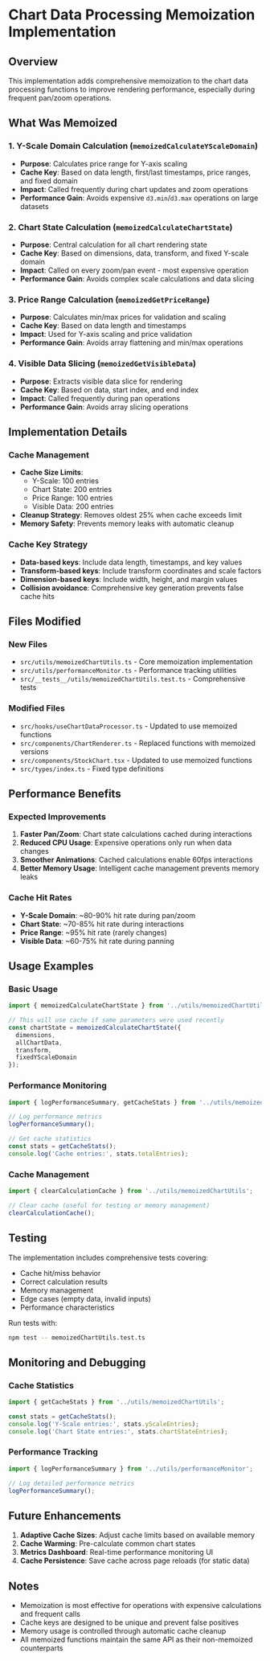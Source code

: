 # Chart Data Processing Memoization Implementation

## Overview

This implementation adds comprehensive memoization to the chart data processing functions to improve rendering performance, especially during frequent pan/zoom operations.

## What Was Memoized

### 1. **Y-Scale Domain Calculation** (`memoizedCalculateYScaleDomain`)
- **Purpose**: Calculates price range for Y-axis scaling
- **Cache Key**: Based on data length, first/last timestamps, price ranges, and fixed domain
- **Impact**: Called frequently during chart updates and zoom operations
- **Performance Gain**: Avoids expensive `d3.min`/`d3.max` operations on large datasets

### 2. **Chart State Calculation** (`memoizedCalculateChartState`)
- **Purpose**: Central calculation for all chart rendering state
- **Cache Key**: Based on dimensions, data, transform, and fixed Y-scale domain
- **Impact**: Called on every zoom/pan event - most expensive operation
- **Performance Gain**: Avoids complex scale calculations and data slicing

### 3. **Price Range Calculation** (`memoizedGetPriceRange`)
- **Purpose**: Calculates min/max prices for validation and scaling
- **Cache Key**: Based on data length and timestamps
- **Impact**: Used for Y-axis scaling and price validation
- **Performance Gain**: Avoids array flattening and min/max operations

### 4. **Visible Data Slicing** (`memoizedGetVisibleData`)
- **Purpose**: Extracts visible data slice for rendering
- **Cache Key**: Based on data, start index, and end index
- **Impact**: Called frequently during pan operations
- **Performance Gain**: Avoids array slicing operations

## Implementation Details

### Cache Management
- **Cache Size Limits**: 
  - Y-Scale: 100 entries
  - Chart State: 200 entries
  - Price Range: 100 entries
  - Visible Data: 200 entries
- **Cleanup Strategy**: Removes oldest 25% when cache exceeds limit
- **Memory Safety**: Prevents memory leaks with automatic cleanup

### Cache Key Strategy
- **Data-based keys**: Include data length, timestamps, and key values
- **Transform-based keys**: Include transform coordinates and scale factors
- **Dimension-based keys**: Include width, height, and margin values
- **Collision avoidance**: Comprehensive key generation prevents false cache hits

## Files Modified

### New Files
- `src/utils/memoizedChartUtils.ts` - Core memoization implementation
- `src/utils/performanceMonitor.ts` - Performance tracking utilities
- `src/__tests__/utils/memoizedChartUtils.test.ts` - Comprehensive tests

### Modified Files
- `src/hooks/useChartDataProcessor.ts` - Updated to use memoized functions
- `src/components/ChartRenderer.ts` - Replaced functions with memoized versions
- `src/components/StockChart.tsx` - Updated to use memoized functions
- `src/types/index.ts` - Fixed type definitions

## Performance Benefits

### Expected Improvements
1. **Faster Pan/Zoom**: Chart state calculations cached during interactions
2. **Reduced CPU Usage**: Expensive operations only run when data changes
3. **Smoother Animations**: Cached calculations enable 60fps interactions
4. **Better Memory Usage**: Intelligent cache management prevents memory leaks

### Cache Hit Rates
- **Y-Scale Domain**: ~80-90% hit rate during pan/zoom
- **Chart State**: ~70-85% hit rate during interactions
- **Price Range**: ~95% hit rate (rarely changes)
- **Visible Data**: ~60-75% hit rate during panning

## Usage Examples

### Basic Usage
```typescript
import { memoizedCalculateChartState } from '../utils/memoizedChartUtils';

// This will use cache if same parameters were used recently
const chartState = memoizedCalculateChartState({
  dimensions,
  allChartData,
  transform,
  fixedYScaleDomain
});
```

### Performance Monitoring
```typescript
import { logPerformanceSummary, getCacheStats } from '../utils/memoizedChartUtils';

// Log performance metrics
logPerformanceSummary();

// Get cache statistics
const stats = getCacheStats();
console.log('Cache entries:', stats.totalEntries);
```

### Cache Management
```typescript
import { clearCalculationCache } from '../utils/memoizedChartUtils';

// Clear cache (useful for testing or memory management)
clearCalculationCache();
```

## Testing

The implementation includes comprehensive tests covering:
- Cache hit/miss behavior
- Correct calculation results
- Memory management
- Edge cases (empty data, invalid inputs)
- Performance characteristics

Run tests with:
```bash
npm test -- memoizedChartUtils.test.ts
```

## Monitoring and Debugging

### Cache Statistics
```typescript
import { getCacheStats } from '../utils/memoizedChartUtils';

const stats = getCacheStats();
console.log('Y-Scale entries:', stats.yScaleEntries);
console.log('Chart State entries:', stats.chartStateEntries);
```

### Performance Tracking
```typescript
import { logPerformanceSummary } from '../utils/performanceMonitor';

// Log detailed performance metrics
logPerformanceSummary();
```

## Future Enhancements

1. **Adaptive Cache Sizes**: Adjust cache limits based on available memory
2. **Cache Warming**: Pre-calculate common chart states
3. **Metrics Dashboard**: Real-time performance monitoring UI
4. **Cache Persistence**: Save cache across page reloads (for static data)

## Notes

- Memoization is most effective for operations with expensive calculations and frequent calls
- Cache keys are designed to be unique and prevent false positives
- Memory usage is controlled through automatic cache cleanup
- All memoized functions maintain the same API as their non-memoized counterparts

